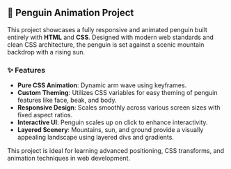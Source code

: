 ## 🐧 Penguin Animation Project

This project showcases a fully responsive and animated penguin built entirely with **HTML** and **CSS**. Designed with modern web standards and clean CSS architecture, the penguin is set against a scenic mountain backdrop with a rising sun.

### ✨ Features

- **Pure CSS Animation**: Dynamic arm wave using keyframes.
- **Custom Theming**: Utilizes CSS variables for easy theming of penguin features like face, beak, and body.
- **Responsive Design**: Scales smoothly across various screen sizes with fixed aspect ratios.
- **Interactive UI**: Penguin scales up on click to enhance interactivity.
- **Layered Scenery**: Mountains, sun, and ground provide a visually appealing landscape using layered divs and gradients.

This project is ideal for learning advanced positioning, CSS transforms, and animation techniques in web development.
